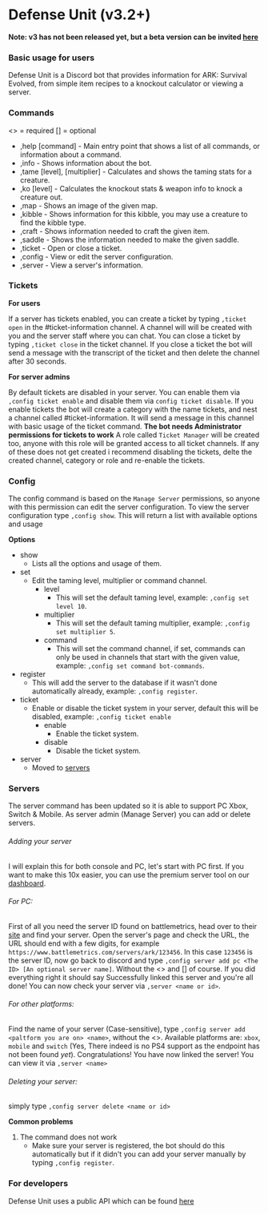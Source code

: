 # Defense Unit (v3.2+)
**Note: v3 has not been released yet, but a beta version can be invited [here](https://discordapp.com/oauth2/authorize?client_id=576429735337263114&scope=bot&permissions=8)**
### Basic usage for users
Defense Unit is a Discord bot that provides information for ARK: Survival Evolved, from simple item recipes to a knockout calculator or
viewing a server.
### Commands
<> = required
[] = optional
- ,help [command] - Main entry point that shows a list of all commands, or information about a command.
- ,info - Shows information about the bot.
- ,tame <creature> [level], [multiplier] - Calculates and shows the taming stats for a creature.
- ,ko <creature> [level] - Calculates the knockout stats & weapon info to knock a creature out.
- ,map <ark> - Shows an image of the given map.
- ,kibble <type or creature> - Shows information for this kibble, you may use a creature to find the kibble type.
- ,craft <item> - Shows information needed to craft the given item.
- ,saddle <creature> - Shows the information needed to make the given saddle.
- ,ticket <args> - Open or close a ticket.
- ,config <args> - View or edit the server configuration.
- ,server <args> - View a server's information.

### Tickets
**For users**

If a server has tickets enabled, you can create a ticket by typing `,ticket open` in the #ticket-information channel.
A channel will will be created with you and the server staff where you can chat. You can close a ticket by typing `,ticket close` in the ticket channel.
If you close a ticket the bot will send a message with the transcript of the ticket and then delete the channel after 30 seconds.

**For server admins**

By default tickets are disabled in your server. You can enable them via `,config ticket enable` and disable them via `config ticket disable`.
If you enable tickets the bot will create a category with the name tickets, and nest a channel called #ticket-information. It will send a message in this channel with basic usage of the ticket command. **The bot needs Administrator permissions for tickets to work**
A role called `Ticket Manager` will be created too, anyone with this role will be granted access to all ticket channels. If any of these does not get created i recommend disabling the tickets, delte the created channel, category or role and re-enable the tickets.

### Config

The config command is based on the `Manage Server` permissions, so anyone with this permission can edit the server configuration.
To view the server configuration type `,config show`. This will return a list with available options and usage

**Options**
- show
  - Lists all the options and usage of them.
- set
  - Edit the taming level, multiplier or command channel.
    - level 
	  - This will set the default taming level, example: `,config set level 10`.
    - multiplier 
	  - This will set the default taming multiplier, example: `,config set multiplier 5`.
    - command 
	  - This will set the command channel, if set, commands can only be used in channels that start with the given value, example: `,config set command bot-commands`.
 - register
   - This will add the server to the database if it wasn't done automatically already, example: `,config register`.
 - ticket 
   - Enable or disable the ticket system in your server, default this will be disabled, example: `,config ticket enable`
     - enable 
	   - Enable the ticket system.
     - disable 
	   - Disable the ticket system.
 - server
   - Moved to [servers](#servers)

### Servers
The server command has been updated so it is able to support PC Xbox, Switch & Mobile. As server admin (Manage Server) you can add or delete servers.
###### Adding your server
I will explain this for both console and PC, let's start with PC first. If you want to make this 10x easier, you can use the premium server tool on our [dashboard](https://fortbots.xyz).

###### For PC:
First of all you need the server ID found on battlemetrics, head over to their [site](https://battlemetrics.com/servers/ark) and find your server. Open the server's page and check the URL, the URL should end with a few digits, for example ```https://www.battlemetrics.com/servers/ark/123456```. In this case `123456` is the server ID, now go back to discord and type `,config server add pc <The ID> [An optional server name]`. Without the <> and [] of course. If you did everything right it should say Successfully linked this server and you're all done! You can now check your server via `,server <name or id>`.

###### For other platforms:
Find the name of your server (Case-sensitive), type `,config server add <paltform you are on> <name>`, without the <>. Available platforms are: `xbox`, `mobile` and `switch` (Yes, There indeed is no PS4 support as the endpoint has not been found *yet*). Congratulations! You have now linked the server! You can view it via `,server <name>`

###### Deleting your server:
simply type `,config server delete <name or id>`

**Common problems**
1. The command does not work
   - Make sure your server is registered, the bot should do this automatically but if it didn't you can add your server manually by typing `,config register`.

### For developers
Defense Unit uses a public API which can be found [here](http://api.michel3951.com/documentation)
